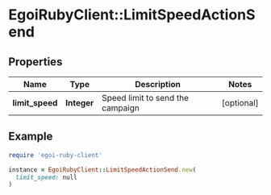 # EgoiRubyClient::LimitSpeedActionSend

## Properties

| Name | Type | Description | Notes |
| ---- | ---- | ----------- | ----- |
| **limit_speed** | **Integer** | Speed limit to send the campaign | [optional] |

## Example

```ruby
require 'egoi-ruby-client'

instance = EgoiRubyClient::LimitSpeedActionSend.new(
  limit_speed: null
)
```

